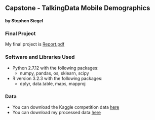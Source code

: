 ## Capstone - TalkingData Mobile Demographics
#### by Stephen Siegel

### Final Project

My final project is [Report.pdf](./analysis/Report.pdf)

### Software and Libraries Used

- Python 2.7.12 with the following packages:
	- numpy, pandas, os, sklearn, scipy
- R version 3.2.3 with the following packages:
	- dplyr, data.table, maps, mapproj
	
### Data

- You can download the Kaggle competition data [here](https://www.kaggle.com/c/talkingdata-mobile-user-demographics/data)
- You can download my processed data [here](https://drive.google.com/open?id=0B9H7Uv9JGTQYXy02c1JWREdiZEU)
